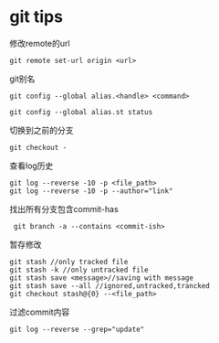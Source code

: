 # git tips

修改remote的url

``` git remote set-url origin <url> ```

git别名

``` git config --global alias.<handle> <command> ```

`git config --global alias.st status `

切换到之前的分支

``` git checkout - ```

查看log历史

    git log --reverse -10 -p <file_path>
    git log --reverse -10 -p --author="link"

找出所有分支包含commit-has

``` git branch -a --contains <commit-ish>```

暂存修改

    git stash //only tracked file
    git stash -k //only untracked file
    git stash save <message>//saving with message
    git stash save --all //ignored,untracked,trancked
    git checkout stash@{0} --<file_path>



过滤commit内容

    git log --reverse --grep="update"